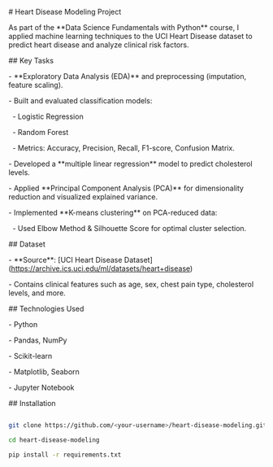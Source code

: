 \# Heart Disease Modeling Project



As part of the \*\*Data Science Fundamentals with Python\*\* course, I applied machine learning techniques to the UCI Heart Disease dataset to predict heart disease and analyze clinical risk factors.



\## Key Tasks

\- \*\*Exploratory Data Analysis (EDA)\*\* and preprocessing (imputation, feature scaling).

\- Built and evaluated classification models:

&nbsp; - Logistic Regression

&nbsp; - Random Forest

&nbsp; - Metrics: Accuracy, Precision, Recall, F1-score, Confusion Matrix.

\- Developed a \*\*multiple linear regression\*\* model to predict cholesterol levels.

\- Applied \*\*Principal Component Analysis (PCA)\*\* for dimensionality reduction and visualized explained variance.

\- Implemented \*\*K-means clustering\*\* on PCA-reduced data:

&nbsp; - Used Elbow Method \& Silhouette Score for optimal cluster selection.



\## Dataset

\- \*\*Source\*\*: \[UCI Heart Disease Dataset](https://archive.ics.uci.edu/ml/datasets/heart+disease)

\- Contains clinical features such as age, sex, chest pain type, cholesterol levels, and more.



\## Technologies Used

\- Python

\- Pandas, NumPy

\- Scikit-learn

\- Matplotlib, Seaborn

\- Jupyter Notebook



\## Installation

```bash

git clone https://github.com/<your-username>/heart-disease-modeling.git

cd heart-disease-modeling

pip install -r requirements.txt




